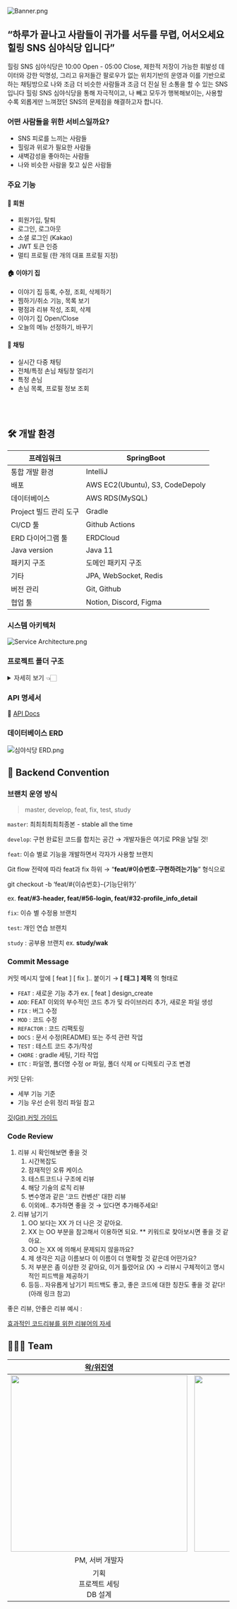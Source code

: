 ![Banner.png](https://user-images.githubusercontent.com/80024278/222954613-48234ae8-5fe2-4e85-92d9-2a25358bb80a.png)
## “하루가 끝나고 사람들이 귀가를 서두를 무렵, 어서오세요 힐링 SNS 심야식당 입니다”
힐링 SNS 심야식당은
10:00 Open - 05:00 Close, 제한적 저장이 가능한 휘발성 데이터와 강한 익명성, 그리고 유저들간 팔로우가 없는 위치기반의 운영과
이를 기반으로 하는 채팅방으로
나와 조금 더 비슷한 사람들과 조금 더 진실 된 소통을 할 수 있는 SNS입니다
힐링 SNS 심야식당을 통해
자극적이고, 나 빼고 모두가 행복해보이는, 사용할 수록 외롭게만 느껴졌던 SNS의 문제점을 해결하고자 합니다.
<br/>

### 어떤 사람들을 위한 서비스일까요?
- SNS 피로를 느끼는 사람들
- 힐링과 위로가 필요한 사람들
- 새벽감성을 좋아하는 사람들
- 나와 비슷한 사람을 찾고 싶은 사람들

### 주요 기능
#### 👤 회원
- 회원가입, 탈퇴
- 로그인, 로그아웃
- 소셜 로그인 (Kakao)
- JWT 토큰 인증
- 멀티 프로필 (한 개의 대표 프로필 지정)

#### 🏠 이야기 집
- 이야기 집 등록, 수정, 조회, 삭제하기
- 찜하기/취소 기능, 목록 보기
- 평점과 리뷰 작성, 조회, 삭제
- 이야기 집 Open/Close
- 오늘의 메뉴 선정하기, 바꾸기

#### 💬  채팅
- 실시간 다중 채팅
- 전체/특정 손님 채팅창 얼리기
- 특정 손님
- 손님 목록, 프로필 정보 조회


<br/><br/>

## 🛠️ 개발 환경

| 프레임워크 | SpringBoot |
| --- | --- |
| 통합 개발 환경 | IntelliJ |
| 배포 | AWS EC2(Ubuntu), S3, CodeDepoly |
| 데이터베이스 | AWS RDS(MySQL) |
| Project 빌드 관리 도구 | Gradle |
| CI/CD 툴 | Github Actions |
| ERD 다이어그램 툴 | ERDCloud |
| Java version | Java 11  |
| 패키지 구조 | 도메인 패키지 구조 |
| 기타 | JPA, WebSocket, Redis |
| 버전 관리 | Git, Github |
| 협업 툴 | Notion, Discord, Figma |

### 시스템 아키텍처

![Service Architecture.png](https://user-images.githubusercontent.com/80024278/222954610-ca9ece89-a8b2-4a1f-bcc2-a1839304a7d8.png)

### 프로젝트 폴더 구조
<details>
<summary> 자세히 보기 👈🏻 </summary>
<div>


 ```
    src
        ├── main
        │   ├── java
        │   │   └── com
        │   │       └── backend
        │   │           └── simya
        │   │               ├── SimyaApplication.java
        │   │               ├── domain
        │   │               │   ├── chat
        │   │               │   │   ├── controller
        │   │               │   │   │   ├── ChatController.java
        │   │               │   │   │   ├── ChatRoomController.java
        │   │               │   │   │   └── IndexController.java
        │   │               │   │   ├── dto
        │   │               │   │   │   ├── ChatMessage.java
        │   │               │   │   │   ├── ChatMessageCustom.java
        │   │               │   │   │   ├── ChatRoom.java
        │   │               │   │   │   └── ChatRoomProfile.java
        │   │               │   │   ├── repository
        │   │               │   │   │   └── ChatRoomRepository.java
        │   │               │   │   └── service
        │   │               │   │       ├── ChatService.java
        │   │               │   │       ├── RedisPublisher.java
        │   │               │   │       └── RedisSubscriber.java
        │   │               │   ├── favorite
        │   │               │   │   ├── controller
        │   │               │   │   │   └── FavoriteController.java
        │   │               │   │   ├── dto
        │   │               │   │   │   └── MyFavoriteHouseResponseDto.java
        │   │               │   │   ├── entity
        │   │               │   │   │   └── Favorite.java
        │   │               │   │   ├── repository
        │   │               │   │   │   └── FavoriteRepository.java
        │   │               │   │   └── service
        │   │               │   │       └── FavoriteService.java
        │   │               │   ├── house
        │   │               │   │   ├── controller
        │   │               │   │   │   └── HouseController.java
        │   │               │   │   ├── dto
        │   │               │   │   │   ├── request
        │   │               │   │   │   │   ├── HouseCreateRequestDto.java
        │   │               │   │   │   │   ├── HouseOpenRequestDto.java
        │   │               │   │   │   │   ├── HouseUpdateRequestDto.java
        │   │               │   │   │   │   └── TopicRequestDto.java
        │   │               │   │   │   └── response
        │   │               │   │   │       ├── HouseIntroductionResponseDto.java
        │   │               │   │   │       ├── HouseResponseDto.java
        │   │               │   │   │       ├── HouseShowResponseDto.java
        │   │               │   │   │       ├── HouseSignboardResponseDto.java
        │   │               │   │   │       └── TopicResponseDto.java
        │   │               │   │   ├── entity
        │   │               │   │   │   ├── Category.java
        │   │               │   │   │   ├── House.java
        │   │               │   │   │   └── Topic.java
        │   │               │   │   ├── repository
        │   │               │   │   │   ├── HouseRepository.java
        │   │               │   │   │   └── TopicRepository.java
        │   │               │   │   └── service
        │   │               │   │       ├── HouseService.java
        │   │               │   │       └── TopicService.java
        │   │               │   ├── jwt
        │   │               │   │   ├── controller
        │   │               │   │   │   └── AuthController.java
        │   │               │   │   ├── dto
        │   │               │   │   │   ├── request
        │   │               │   │   │   │   └── TokenRequestDto.java
        │   │               │   │   │   └── response
        │   │               │   │   │       ├── RefreshResponseDto.java
        │   │               │   │   │       └── TokenDto.java
        │   │               │   │   ├── entity
        │   │               │   │   │   └── RefreshToken.java
        │   │               │   │   ├── repository
        │   │               │   │   │   └── RefreshTokenRepository.java
        │   │               │   │   └── service
        │   │               │   │       ├── AuthService.java
        │   │               │   │       └── TokenProvider.java
        │   │               │   ├── profile
        │   │               │   │   ├── controller
        │   │               │   │   │   └── ProfileController.java
        │   │               │   │   ├── dto
        │   │               │   │   │   ├── request
        │   │               │   │   │   │   ├── ProfileRequestDto.java
        │   │               │   │   │   │   └── ProfileUpdateDto.java
        │   │               │   │   │   └── response
        │   │               │   │   │       └── ProfileResponseDto.java
        │   │               │   │   ├── entity
        │   │               │   │   │   └── Profile.java
        │   │               │   │   ├── repository
        │   │               │   │   │   └── ProfileRepository.java
        │   │               │   │   └── service
        │   │               │   │       └── ProfileService.java
        │   │               │   ├── review
        │   │               │   │   ├── controller
        │   │               │   │   │   └── ReviewController.java
        │   │               │   │   ├── dto
        │   │               │   │   │   ├── MyReviewResponseDto.java
        │   │               │   │   │   ├── ReviewRequestDto.java
        │   │               │   │   │   └── ReviewResponseDto.java
        │   │               │   │   ├── entity
        │   │               │   │   │   └── Review.java
        │   │               │   │   ├── repository
        │   │               │   │   │   └── ReviewRepository.java
        │   │               │   │   └── service
        │   │               │   │       └── ReviewService.java
        │   │               │   └── user
        │   │               │       ├── controller
        │   │               │       │   ├── OauthController.java
        │   │               │       │   └── UserController.java
        │   │               │       ├── dto
        │   │               │       │   ├── request
        │   │               │       │   │   ├── FormSignupRequestDto.java
        │   │               │       │   │   └── LoginRequestDto.java
        │   │               │       │   └── response
        │   │               │       │       ├── ChatLoginInfo.java
        │   │               │       │       ├── FormLoginResponseDto.java
        │   │               │       │       ├── KakaoAccountDto.java
        │   │               │       │       └── KakaoTokenDto.java
        │   │               │       ├── entity
        │   │               │       │   ├── BaseTimeEntity.java
        │   │               │       │   ├── LoginType.java
        │   │               │       │   ├── Role.java
        │   │               │       │   └── User.java
        │   │               │       ├── repository
        │   │               │       │   └── UserRepository.java
        │   │               │       └── service
        │   │               │           ├── OauthService.java
        │   │               │           └── UserService.java
        │   │               └── global
        │   │                   ├── common
        │   │                   │   ├── BaseException.java
        │   │                   │   ├── BaseResponse.java
        │   │                   │   ├── BaseResponseStatus.java
        │   │                   │   └── ValidErrorDetails.java
        │   │                   ├── config
        │   │                   │   ├── AwsConfig.java
        │   │                   │   ├── CorsConfig.java
        │   │                   │   ├── SecurityConfig.java
        │   │                   │   ├── auth
        │   │                   │   │   └── CustomUserDetailsService.java
        │   │                   │   ├── jwt
        │   │                   │   │   ├── JwtAccessDeniedHandler.java
        │   │                   │   │   ├── JwtAuthenticationEntryPoint.java
        │   │                   │   │   ├── JwtFilter.java
        │   │                   │   │   └── JwtSecurityConfig.java
        │   │                   │   ├── redis
        │   │                   │   │   ├── EmbeddedRedisConfig.java
        │   │                   │   │   └── RedisConfig.java
        │   │                   │   └── websocket
        │   │                   │       ├── EmbeddedRedisConfig.java
        │   │                   │       ├── RedisConfig.java
        │   │                   │       ├── WebSockConfig.java
        │   │                   │       └── handler
        │   │                   │           └── StompHandler.java
        │   │                   └── util
        │   │                       ├── ChatUtils.java
        │   │                       ├── S3Uploader.java
        │   │                       ├── SecurityUtil.java
        │   │                       └── scheduler
        │   │                           ├── ChatCachingInRedisScheduling.java
        │   │                           └── ChatWriteBackScheduling.java
        │   └── resources
        │       ├── application.yml
        └── test
 ```
</div>
</details>

### API 명세서

📄 [API Docs](https://www.notion.so/1e03e34f94fa453e9091fd298e53319a)

### 데이터베이스 ERD

![심야식당 ERD.png](https://user-images.githubusercontent.com/80024278/222954607-54d96c60-bcbc-478f-8370-dc1df44190b1.png)

## 👥 Backend Convention

### 브랜치 운영 방식

> master, develop, feat, fix, test, study
>

`master`: 최최최최최최종본 - stable all the time

`develop`: 구현 완료된 코드를 합치는 공간 → 개발자들은 여기로 PR을 날릴 것!

`feat`: 이슈 별로 기능을 개발하면서 각자가 사용할 브랜치

Git flow 전략에 따라 feat과 fix 하위 → “**feat/#이슈번호-구현하려는기능**” 형식으로

git checkout -b ‘feat/#{이슈번호}-{기능단위?}’

ex. **feat/#3-header, feat/#56-login, feat/#32-profile_info_detail**

`fix`: 이슈 별 수정용 브랜치

`test`: 개인 연습 브랜치

`study` : 공부용 브랜치    ex. **study/wak**

### Commit Message

커밋 메시지 앞에 [ feat ] [ fix ]..  붙이기 → **[ 태그 ] 제목** 의 형태로

- `FEAT` : 새로운 기능 추가  ex. [ feat ] design_create
- `ADD`: FEAT 이외의 부수적인 코드 추가 및 라이브러리 추가, 새로운 파일 생성
- `FIX` : 버그 수정
- `MOD` : 코드 수정
- `REFACTOR` : 코드 리팩토링
- `DOCS` : 문서 수정(README) 또는 주석 관련 작업
- `TEST` : 테스트 코드 추가/작성
- `CHORE` : gradle 세팅, 기타 작업
- `ETC` : 파일명, 폴더명 수정 or 파일, 폴더 삭제 or 디렉토리 구조 변경

커밋 단위:

- 세부 기능 기준
- 기능 우선 순위 정리 파일 참고

[깃(Git) 커밋 가이드](https://tech.10000lab.xyz/git/git-commit-discipline.html)

### Code Review

1. 리뷰 시 확인해보면 좋을 것
    1. 시간복잡도
    2. 잠재적인 오류 케이스
    3. 테스트코드나 구조에 리뷰
    4. 해당 기술의 로직 리뷰
    5. 변수명과 같은 '코드 컨벤션' 대한 리뷰
    6. 이외에.. 추가하면 좋을 것 → 있다면 추가해주세요!
2. 리뷰 남기기
    1. OO 보다는 XX 가 더 나은 것 같아요.
    2. XX 는 OO 부분을 참고해서 이용하면 되요. ** 키워드로 찾아보시면 좋을 것 같아요.
    3. OO 는 XX 에 의해서 문제되지 않을까요?
    4. 제 생각은 지금 이름보다 이 이름이 더 명확할 것 같은데 어떤가요?
    5. 저 부분은 좀 이상한 것 같아요, 이거 틀렸어요 (X) → 리뷰시 구체적이고 명시적인 피드백을 제공하기
    6. 등등.. 자유롭게 남기기 피드백도 좋고, 좋은 코드에 대한 칭찬도 좋을 것 같다! (아래 링크 참고)

좋은 리뷰, 안좋은 리뷰 예시 :

[효과적인 코드리뷰를 위한 리뷰어의 자세](https://tech.kakao.com/2022/03/17/2022-newkrew-onboarding-codereview/)

## 🧑🏻‍💻 Team


|                                        **[왁/위진영](https://github.com/weejinyoung)**                                         |                                         **[쭈니/박예준](https://github.com/jun02160)**                                          |
|:------------------------------------------------------------------------------------------------------------------------------:|:---------------------------------------------------------------------------------------------------------------------------:|
| <img src="https://user-images.githubusercontent.com/80024278/222954620-02a4a226-d51a-4149-ae49-326d547ad146.jpeg" width=400 /> | <img src="https://user-images.githubusercontent.com/80024278/222954622-1c2da6cb-d1fe-4b0c-9eaa-cf5608d11e9c.jpeg" width=400 /> | 
|                                                           PM, 서버 개발자                                                           |                                                             서버 개발자                                                          |
|                                                   기획<br/>프로젝트 세팅<br />DB 설계                                                    |                                                 프로젝트 세팅<br />서버 배포<br />DB 설계                                               | 

